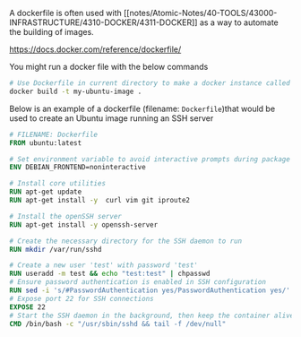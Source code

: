 A dockerfile is often used with [[notes/Atomic-Notes/40-TOOLS/43000-INFRASTRUCTURE/4310-DOCKER/4311-DOCKER]] as a way to automate the building of images.

https://docs.docker.com/reference/dockerfile/

You might run a docker file with the below commands

```bash
# Use Dockerfile in current directory to make a docker instance called my-ubuntu-image
docker build -t my-ubuntu-image .
```
Below is an example of a dockerfile (filename: `Dockerfile`)that would be used to create an Ubuntu image running an SSH server

```dockerfile
# FILENAME: Dockerfile 
FROM ubuntu:latest

# Set environment variable to avoid interactive prompts during package installation 
ENV DEBIAN_FRONTEND=noninteractive

# Install core utilities
RUN apt-get update 
RUN apt-get install -y  curl vim git iproute2 

# Install the openSSH server
RUN apt-get install -y openssh-server

# Create the necessary directory for the SSH daemon to run 
RUN mkdir /var/run/sshd

# Create a new user 'test' with password 'test' 
RUN useradd -m test && echo "test:test" | chpasswd 
# Ensure password authentication is enabled in SSH configuration 
RUN sed -i 's/#PasswordAuthentication yes/PasswordAuthentication yes/' /etc/ssh/sshd_config && \ sed -i 's/PasswordAuthentication no/PasswordAuthentication yes/' /etc/ssh/sshd_config 
# Expose port 22 for SSH connections 
EXPOSE 22 
# Start the SSH daemon in the background, then keep the container alive by tailing /dev/null 
CMD /bin/bash -c "/usr/sbin/sshd && tail -f /dev/null"
```